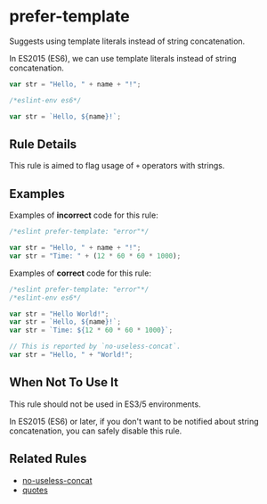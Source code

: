 # prefer-template

Suggests using template literals instead of string concatenation.

In ES2015 (ES6), we can use template literals instead of string concatenation.

```js
var str = "Hello, " + name + "!";
```

```js
/*eslint-env es6*/

var str = `Hello, ${name}!`;
```

## Rule Details

This rule is aimed to flag usage of `+` operators with strings.

## Examples

Examples of **incorrect** code for this rule:

```js
/*eslint prefer-template: "error"*/

var str = "Hello, " + name + "!";
var str = "Time: " + (12 * 60 * 60 * 1000);
```

Examples of **correct** code for this rule:

```js
/*eslint prefer-template: "error"*/
/*eslint-env es6*/

var str = "Hello World!";
var str = `Hello, ${name}!`;
var str = `Time: ${12 * 60 * 60 * 1000}`;

// This is reported by `no-useless-concat`.
var str = "Hello, " + "World!";
```

## When Not To Use It

This rule should not be used in ES3/5 environments.

In ES2015 (ES6) or later, if you don't want to be notified about string concatenation, you can safely disable this rule.

## Related Rules

* [no-useless-concat](no-useless-concat.md)
* [quotes](quotes.md)
